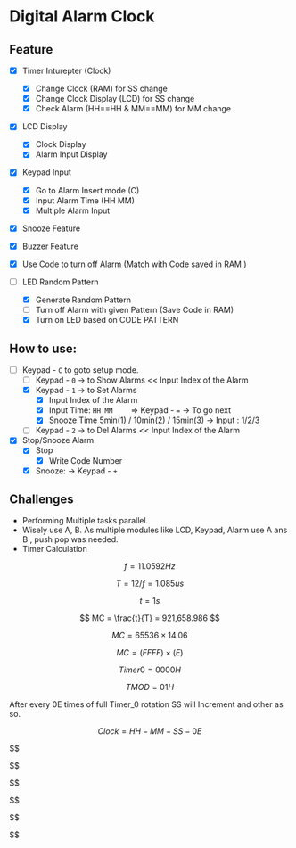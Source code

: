 # Digital Alarm Clock

## Feature

* [X] Timer Inturepter (Clock)

  * [X] Change Clock (RAM) for SS change
  * [X] Change Clock Display (LCD) for SS change
  * [X] Check Alarm (HH==HH & MM==MM) for MM change
* [X] LCD Display

  * [X] Clock Display
  * [X] Alarm Input Display
* [X] Keypad Input

  * [X] Go to Alarm Insert mode (C)
  * [X] Input Alarm Time (HH MM)
  * [X] Multiple Alarm Input
* [X] Snooze Feature
* [X] Buzzer Feature
* [X] Use Code to turn off Alarm (Match with Code saved in RAM )
* [ ] LED Random Pattern

  * [X] Generate Random Pattern
  * [ ] Turn off Alarm with given Pattern (Save Code in RAM)
  * [X] Turn on LED based on CODE PATTERN

## How to use:

* [ ] Keypad - `C`  to goto setup mode.
  * [ ] Keypad -  `0` -> to Show Alarms << Input Index of the Alarm
  * [X] Keypad -  `1` -> to Set Alarms
    * [X] Input Index of the Alarm
    * [X] Input Time: `HH MM	`	=> Keypad - `=`	 -> To go next
    * [X] Snooze Time 5min(1) / 10min(2) / 15min(3)  -> Input : 1/2/3
  * [ ] Keypad -  `2` -> to Del Alarms << Input Index of the Alarm
* [X] Stop/Snooze Alarm
  * [X] Stop
    * [X] Write Code Number
  * [X] Snooze: ->  Keypad - `+`

## Challenges

* Performing Multiple tasks parallel.
* Wisely use A, B. As multiple modules like LCD, Keypad, Alarm use A ans B , push pop was needed.
* Timer Calculation

$$
f = 11.0592Hz
$$

$$
T = 12/f = 1.085us
$$

$$
t = 1s
$$

$$
MC = \frac{t}{T} = 921,658.986
$$

$$
MC = 65536 \times 14.06
$$

$$
MC = (FFFF) \times (E)
$$

$$
Timer 0 = 0000H
$$

$$
TMOD = 01H
$$

After every 0E times of full Timer_0 rotation SS will Increment and other as so.

$$
Clock = HH-MM-SS-0E
$$

$$


$$

$$


$$

$$


$$
